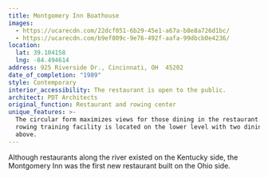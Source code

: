```yaml
---
title: Montgomery Inn Boathouse
images:
  - https://ucarecdn.com/22dcf051-6b29-45e1-a67a-b8e8a726d1bc/
  - https://ucarecdn.com/b9ef809c-9e76-492f-aafa-99dbcb0e4236/
location:
  lat: 39.104158
  lng: -84.494614
address: 925 Riverside Dr., Cincinnati, OH  45202
date_of_completion: "1989"
style: Contemporary
interior_accessibility: The restaurant is open to the public.
architect: PDT Architects
original_function: Restaurant and rowing center
unique_features: >-
  The circular form maximizes views for those dining in the restaurant.  A
  rowing training facility is located on the lower level with two dining floors
  above.
---
```


Although restaurants along the river existed on the Kentucky side, the Montgomery Inn was the first new restaurant built on the Ohio side.
